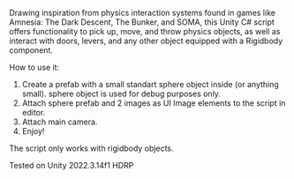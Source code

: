 Drawing inspiration from physics interaction systems
found in games like Amnesia: The Dark Descent,
The Bunker, and SOMA, this Unity C# script 
offers functionality to pick up, move, 
and throw physics objects, as well as 
interact with doors, levers, and any 
other object equipped with a Rigidbody component.

How to use it: 
1. Create a prefab with a small standart sphere object inside (or anything small). sphere object is used for debug purposes only.
2. Attach sphere prefab and 2 images as UI Image elements to the script in editor.
3. Attach main camera.
4. Enjoy!

The script only works with rigidbody objects.

Tested on Unity 2022.3.14f1 HDRP
